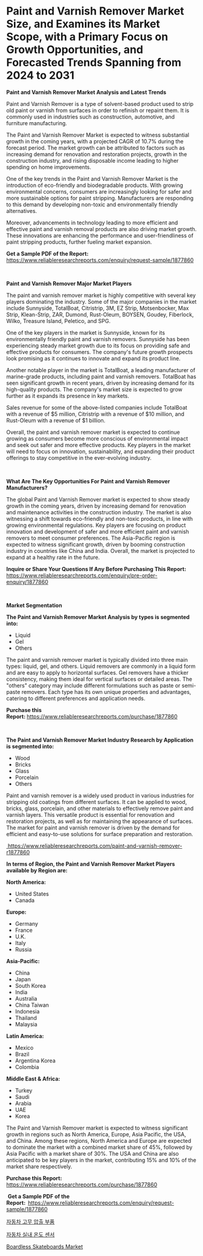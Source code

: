 <p><h1>Paint and Varnish Remover Market Size, and Examines its Market Scope, with a Primary Focus on Growth Opportunities, and Forecasted Trends Spanning from 2024 to 2031</h1></p><p><strong>Paint and Varnish Remover Market Analysis and Latest Trends</strong></p>
<p><p>Paint and Varnish Remover is a type of solvent-based product used to strip old paint or varnish from surfaces in order to refinish or repaint them. It is commonly used in industries such as construction, automotive, and furniture manufacturing.</p><p>The Paint and Varnish Remover Market is expected to witness substantial growth in the coming years, with a projected CAGR of 10.7% during the forecast period. The market growth can be attributed to factors such as increasing demand for renovation and restoration projects, growth in the construction industry, and rising disposable income leading to higher spending on home improvements.</p><p>One of the key trends in the Paint and Varnish Remover Market is the introduction of eco-friendly and biodegradable products. With growing environmental concerns, consumers are increasingly looking for safer and more sustainable options for paint stripping. Manufacturers are responding to this demand by developing non-toxic and environmentally friendly alternatives.</p><p>Moreover, advancements in technology leading to more efficient and effective paint and varnish removal products are also driving market growth. These innovations are enhancing the performance and user-friendliness of paint stripping products, further fueling market expansion.</p></p>
<p><strong>Get a Sample PDF of the Report:&nbsp;</strong> <a href="https://www.reliableresearchreports.com/enquiry/request-sample/1877860">https://www.reliableresearchreports.com/enquiry/request-sample/1877860</a></p>
<p>&nbsp;</p>
<p><strong>Paint and Varnish Remover Major Market Players</strong></p>
<p><p>The paint and varnish remover market is highly competitive with several key players dominating the industry. Some of the major companies in the market include Sunnyside, TotalBoat, Citristrip, 3M, EZ Strip, Motsenbocker, Max Strip, Klean-Strip, ZAR, Dumond, Rust-Oleum, BOYSEN, Goudey, Fiberlock, Wilko, Treasure Island, Peletico, and SPG.</p><p>One of the key players in the market is Sunnyside, known for its environmentally friendly paint and varnish removers. Sunnyside has been experiencing steady market growth due to its focus on providing safe and effective products for consumers. The company's future growth prospects look promising as it continues to innovate and expand its product line.</p><p>Another notable player in the market is TotalBoat, a leading manufacturer of marine-grade products, including paint and varnish removers. TotalBoat has seen significant growth in recent years, driven by increasing demand for its high-quality products. The company's market size is expected to grow further as it expands its presence in key markets.</p><p>Sales revenue for some of the above-listed companies include TotalBoat with a revenue of $5 million, Citristrip with a revenue of $10 million, and Rust-Oleum with a revenue of $1 billion.</p><p>Overall, the paint and varnish remover market is expected to continue growing as consumers become more conscious of environmental impact and seek out safer and more effective products. Key players in the market will need to focus on innovation, sustainability, and expanding their product offerings to stay competitive in the ever-evolving industry.</p></p>
<p>&nbsp;</p>
<p><strong>What Are The Key Opportunities For Paint and Varnish Remover Manufacturers?</strong></p>
<p><p>The global Paint and Varnish Remover market is expected to show steady growth in the coming years, driven by increasing demand for renovation and maintenance activities in the construction industry. The market is also witnessing a shift towards eco-friendly and non-toxic products, in line with growing environmental regulations. Key players are focusing on product innovation and development of safer and more efficient paint and varnish removers to meet consumer preferences. The Asia-Pacific region is expected to witness significant growth, driven by booming construction industry in countries like China and India. Overall, the market is projected to expand at a healthy rate in the future.</p></p>
<p><strong>Inquire or Share Your Questions If Any Before Purchasing This Report:</strong> <a href="https://www.reliableresearchreports.com/enquiry/pre-order-enquiry/1877860">https://www.reliableresearchreports.com/enquiry/pre-order-enquiry/1877860</a></p>
<p>&nbsp;</p>
<p><strong>Market Segmentation</strong></p>
<p><strong>The Paint and Varnish Remover Market Analysis by types is segmented into:</strong></p>
<p><ul><li>Liquid</li><li>Gel</li><li>Others</li></ul></p>
<p><p>The paint and varnish remover market is typically divided into three main types: liquid, gel, and others. Liquid removers are commonly in a liquid form and are easy to apply to horizontal surfaces. Gel removers have a thicker consistency, making them ideal for vertical surfaces or detailed areas. The "others" category may include different formulations such as paste or semi-paste removers. Each type has its own unique properties and advantages, catering to different preferences and application needs.</p></p>
<p><strong>Purchase this Report:&nbsp;</strong><a href="https://www.reliableresearchreports.com/purchase/1877860">https://www.reliableresearchreports.com/purchase/1877860</a></p>
<p>&nbsp;</p>
<p><strong>The Paint and Varnish Remover Market Industry Research by Application is segmented into:</strong></p>
<p><ul><li>Wood</li><li>Bricks</li><li>Glass</li><li>Porcelain</li><li>Others</li></ul></p>
<p><p>Paint and varnish remover is a widely used product in various industries for stripping old coatings from different surfaces. It can be applied to wood, bricks, glass, porcelain, and other materials to effectively remove paint and varnish layers. This versatile product is essential for renovation and restoration projects, as well as for maintaining the appearance of surfaces. The market for paint and varnish remover is driven by the demand for efficient and easy-to-use solutions for surface preparation and restoration.</p></p>
<p><a href="https://www.reliableresearchreports.com/paint-and-varnish-remover-r1877860">&nbsp;https://www.reliableresearchreports.com/paint-and-varnish-remover-r1877860</a></p>
<p><strong>In terms of Region, the Paint and Varnish Remover Market Players available by Region are:</strong></p>
<p>
    <p> <strong> North America: </strong>
        <ul>
            <li>United States</li>
            <li>Canada</li>
        </ul>
        </p> 
    <p> <strong> Europe: </strong>
        <ul>
            <li>Germany</li>
            <li>France</li>
            <li>U.K.</li>
            <li>Italy</li>
            <li>Russia</li>
        </ul>
        </p> 
    <p> <strong> Asia-Pacific: </strong>
        <ul>
            <li>China</li>
            <li>Japan</li>
            <li>South Korea</li>
            <li>India</li>
            <li>Australia</li>
            <li>China Taiwan</li>
            <li>Indonesia</li>
            <li>Thailand</li>
            <li>Malaysia</li>
        </ul>
        </p> 
    <p> <strong> Latin America: </strong>
        <ul>
            <li>Mexico</li>
            <li>Brazil</li>
            <li>Argentina Korea</li>
            <li>Colombia</li>
        </ul>
        </p> 
    <p> <strong> Middle East & Africa: </strong>
        <ul>
            <li>Turkey</li>
            <li>Saudi</li>
            <li>Arabia</li>
            <li>UAE</li>
            <li>Korea</li>
        </ul>
    </p>
    </p>
<p><p>The Paint and Varnish Remover market is expected to witness significant growth in regions such as North America, Europe, Asia Pacific, the USA, and China. Among these regions, North America and Europe are expected to dominate the market with a combined market share of 45%, followed by Asia Pacific with a market share of 30%. The USA and China are also anticipated to be key players in the market, contributing 15% and 10% of the market share respectively.</p></p>
<p><strong>Purchase this Report: </strong><a href="https://www.reliableresearchreports.com/purchase/1877860">https://www.reliableresearchreports.com/purchase/1877860</a></p>
<p>&nbsp;<strong>Get a Sample PDF of the Report:&nbsp;&nbsp;</strong><a href="https://www.reliableresearchreports.com/enquiry/request-sample/1877860">https://www.reliableresearchreports.com/enquiry/request-sample/1877860</a></p>
<p><strong></strong></p>
<p><p><a href="https://medium.com/@allisonkreiger/%EC%9E%90%EB%8F%99%EC%B0%A8%EC%9A%A9-%EA%B3%A0%EB%AC%B4-%EC%95%95%EC%B6%9C-%EB%B6%80%ED%92%88-%EC%8B%9C%EC%9E%A5-%EB%B3%B4%EA%B3%A0%EC%84%9C-%EC%A0%9C%ED%92%88-%EC%9C%A0%ED%98%95-%EB%8F%84%EC%96%B4-%EB%B0%8F-%EC%9C%88%EB%8F%84%EC%9A%B0-%EC%94%B0-%ED%8A%9C%EB%B8%8C-%EB%B2%A8%ED%8A%B8-%EA%B8%B0%ED%83%80-%EC%B5%9C%EC%A2%85-%EC%82%AC%EC%9A%A9-%EC%8A%B9%EC%9A%A9%EC%B0%A8-%EC%83%81%EC%9A%A9-%EC%B0%A8%EB%9F%89-%EB%B0%8F-%EC%A7%80%EC%97%AD-2024-2031-ab245b07651b">자동차 고무 압출 부품</a></p><p><a href="https://medium.com/@allisonkreiger/%EC%9E%90%EB%8F%99%EC%B0%A8-%EC%8B%A4%EB%82%B4-%EC%98%A8%EB%8F%84-%EC%84%BC%EC%84%9C-%EC%8B%9C%EC%9E%A5-%EC%A0%90%EC%9C%A0%EC%9C%A8-%ED%81%AC%EA%B8%B0-%ED%8A%B8%EB%A0%8C%EB%93%9C-%EC%82%B0%EC%97%85-%EB%B6%84%EC%84%9D-%EB%B3%B4%EA%B3%A0%EC%84%9C-%EC%9D%91%EC%9A%A9-%ED%94%84%EB%A1%9C%EA%B7%B8%EB%9E%A8-%EC%8A%B9%EC%9A%A9%EC%B0%A8-%EC%83%81%EC%97%85%EC%9A%A9-%EC%B0%A8%EB%9F%89-%EC%9C%A0%ED%98%95-%EC%95%84%EB%82%A0%EB%A1%9C%EA%B7%B8-%EC%84%BC%EC%84%9C-%EB%94%94%EC%A7%80%ED%84%B8-%EC%84%BC%EC%84%9C-%EB%B0%8F-2024-2031%EB%85%84%EA%B9%8C%EC%A7%80%EC%9D%98-aaf7a3eaa57f">자동차 실내 온도 센서</a></p><p><a href="https://view.publitas.com/reportprime-1/boardless-skateboards-market-investigation-industry-evolution-and-forecast-till-2031/">Boardless Skateboards Market</a></p></p>